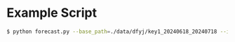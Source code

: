 # Example Script

```bash
$ python forecast.py --base_path=./data/dfyj/key1_20240618_20240718 --ip='8.27.237*' --output_path='results/dfyj_key1_8.27.237*.csv' --epochs=50
```